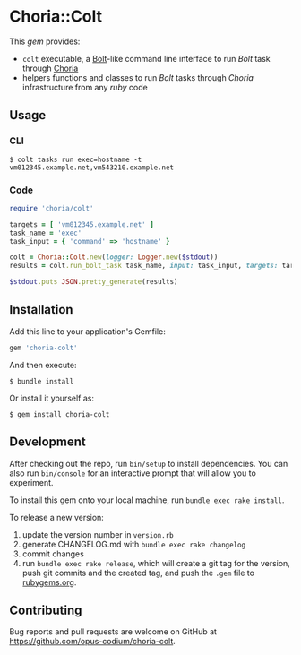 # Choria::Colt

This _gem_ provides:
 * `colt` executable, a [Bolt](https://puppet.com/docs/bolt/latest/bolt.html)-like command line interface to run _Bolt_ task through [Choria](https://puppet.com/docs/bolt/latest/bolt.html)
 * helpers functions and classes to run _Bolt_ tasks through _Choria_ infrastructure from any _ruby_ code

## Usage

### CLI

```shell-session
$ colt tasks run exec=hostname -t vm012345.example.net,vm543210.example.net
```

### Code

```ruby
require 'choria/colt'

targets = [ 'vm012345.example.net' ]
task_name = 'exec'
task_input = { 'command' => 'hostname' }

colt = Choria::Colt.new(logger: Logger.new($stdout))
results = colt.run_bolt_task task_name, input: task_input, targets: targets

$stdout.puts JSON.pretty_generate(results)
```

## Installation

Add this line to your application's Gemfile:

```ruby
gem 'choria-colt'
```

And then execute:

    $ bundle install

Or install it yourself as:

    $ gem install choria-colt

## Development

After checking out the repo, run `bin/setup` to install dependencies. You can also run `bin/console` for an interactive prompt that will allow you to experiment.

To install this gem onto your local machine, run `bundle exec rake install`.


To release a new version:
  1. update the version number in `version.rb`
  1. generate CHANGELOG.md with `bundle exec rake changelog`
  1. commit changes
  1. run `bundle exec rake release`, which will create a git tag for the version, push git commits and the created tag, and push the `.gem` file to [rubygems.org](https://rubygems.org).

## Contributing

Bug reports and pull requests are welcome on GitHub at https://github.com/opus-codium/choria-colt.
